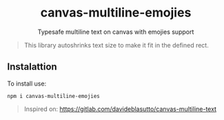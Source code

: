 <div align="center">
    <h1>canvas-multiline-emojies</h1>
    <p>Typesafe multiline text on canvas with emojies support</p>
</div>


> This library autoshrinks text size to make it fit in the defined rect.

## Instalattion
To install use:
```shell
npm i canvas-multiline-emojies
```

> Inspired on: https://gitlab.com/davideblasutto/canvas-multiline-text